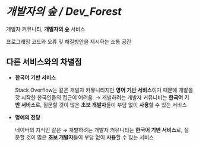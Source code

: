 # *개발자의 숲 / Dev_Forest*
개발자 커뮤니티, **개발자의 숲** 서비스

프로그래밍 코드와 오류 및 해결방안을 제시하는 소통 공간

## 다른 서비스와의 차별점
* **한국어 기반 서비스**

  Stack Overflow는 같은 개발자 커뮤니티지만 **영어 기반 서비스**이기 때문에 개발을 갓 시작한 한국인들의 접근이 어려움. → 개발하려는 개발자 커뮤니티는 **한국어 기반 서비스**로, 질문할 것이 많은 **초보 개발자**들이 부담 없이 **사용**할 수 있는 서비스

* **명예의 전당**

  네이버의 지식인 같은  → 개발하려는 개발자 커뮤니티는 **한국어 기반 서비스**로, 질문할 것이 많은 **초보 개발자**들이 부담 없이 **사용**할 수 있는 서비스
